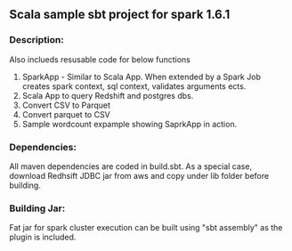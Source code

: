 ## Scala sample sbt project for spark 1.6.1

### Description: 
Also inclueds resusable code for below functions

1. SparkApp - Similar to Scala App. When extended by a Spark Job creates spark context, sql context, validates arguments ects.
2. Scala App to query Redshift and postgres dbs.
3. Convert CSV to Parquet
4. Convert parquet to CSV
5. Sample wordcount expample showing SaprkApp in action.

### Dependencies:

All maven dependencies are coded in build.sbt. As a special case, download Redhsift JDBC jar from aws and copy under lib folder before
building.

### Building Jar:

Fat jar for spark cluster execution can be built using "sbt assembly" as the plugin is included.


